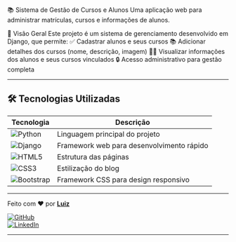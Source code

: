 📚 Sistema de Gestão de Cursos e Alunos
Uma aplicação web para administrar matrículas, cursos e informações de alunos.

🚀 Visão Geral
Este projeto é um sistema de gerenciamento desenvolvido em Django, que permite:
✅ Cadastrar alunos e seus cursos
📚 Adicionar detalhes dos cursos (nome, descrição, imagem)
👨‍🎓 Visualizar informações dos alunos e seus cursos vinculados
🔒 Acesso administrativo para gestão completa

---

## **🛠️ Tecnologias Utilizadas**  
| **Tecnologia** | **Descrição** |  
|----------------|--------------|  
| ![Python](https://img.shields.io/badge/Python-3776AB?style=for-the-badge&logo=python&logoColor=white) | Linguagem principal do projeto |  
| ![Django](https://img.shields.io/badge/Django-092E20?style=for-the-badge&logo=django&logoColor=white) | Framework web para desenvolvimento rápido |  
| ![HTML5](https://img.shields.io/badge/HTML5-E34F26?style=for-the-badge&logo=html5&logoColor=white) | Estrutura das páginas |  
| ![CSS3](https://img.shields.io/badge/CSS3-1572B6?style=for-the-badge&logo=css3&logoColor=white) | Estilização do blog |  
| ![Bootstrap](https://img.shields.io/badge/Bootstrap-563D7C?style=for-the-badge&logo=bootstrap&logoColor=white) | Framework CSS para design responsivo |  

---

Feito com ❤️ por **[Luiz](https://github.com/Lu1zJ0s3)**  

[![GitHub](https://img.shields.io/badge/GitHub-100000?style=for-the-badge&logo=github&logoColor=white)](https://github.com/Lu1zJ0s3)  
[![LinkedIn](https://img.shields.io/badge/LinkedIn-0077B5?style=for-the-badge&logo=linkedin&logoColor=white)](https://www.linkedin.com/in/luiz-andrade-90a92a227/)  

---

